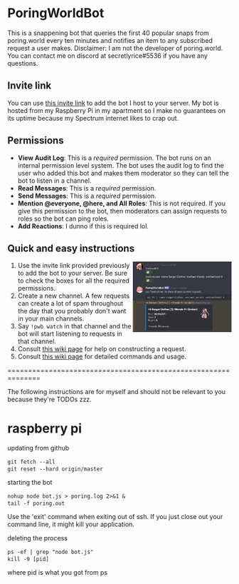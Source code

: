 # PoringWorldBot
This is a snappening bot that queries the first 40 popular snaps from poring.world every ten minutes and notifies an item to any subscribed request a user makes. Disclaimer: I am not the developer of poring.world. You can contact me on discord at secretlyrice#5536 if you have any questions.

## Invite link
You can use [this invite link](https://discordapp.com/oauth2/authorize?client_id=597932863597576204&scope=bot&permissions=134336) to add the bot I host to your server. My bot is hosted from my Raspberry Pi in my apartment so I make no guarantees on its uptime because my Spectrum internet likes to crap out.

## Permissions
- **View Audit Log**: This is a *required* permission. The bot runs on an internal permission level system. The bot uses the audit log to find the user who added this bot and makes them moderator so they can tell the bot to listen in a channel. 
- **Read Messages**: This is a *required* permission.
- **Send Messages**: This is a *required* permission.
- **Mention @everyone, @here, and All Roles**: This is not required. If you give this permission to the bot, then moderators can assign requests to roles so the bot can ping roles.
- **Add Reactions**: I dunno if this is required lol.

## Quick and easy instructions
<img align="right" width="44%" height="44%" src="images/showcase.png">

1. Use the invite link provided previously to add the bot to your server. Be sure to check the boxes for all the required permissions.
2. Create a new channel. A few requests can create a lot of spam throughout the day that you probably don't want in your main channels.
3. Say `!pwb watch` in that channel and the bot will start listening to requests in that channel.
4. Consult [this wiki page](https://github.com/theBowja/PoringWorldBot/wiki/Parameters-for-adding-a-request) for help on constructing a request.
5. Consult [this wiki page](https://github.com/theBowja/PoringWorldBot/wiki/Command-reference) for detailed commands and usage.


==============================================================

The following instructions are for myself and should not be relevant to you because they're TODOs zzz.

# raspberry pi
updating from github
```
git fetch --all
git reset --hard origin/master
```
starting the bot
```
nohup node bot.js > poring.log 2>&1 &
tail -f poring.out
```
Use the 'exit' command when exiting out of ssh. If you just close out your command line, it might kill your application.

deleting the process
```
ps -ef | grep "node bot.js"
kill -9 [pid]
```
where pid is what you got from ps

